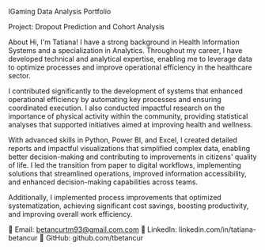 IGaming Data Analysis Portfolio

Project: Dropout Prediction and Cohort Analysis

About
Hi, I'm Tatiana! I have a strong background in Health Information Systems and a specialization in Analytics. Throughout my career, I have developed technical and analytical expertise, enabling me to leverage data to optimize processes and improve operational efficiency in the healthcare sector.

I contributed significantly to the development of systems that enhanced operational efficiency by automating key processes and ensuring coordinated execution. I also conducted impactful research on the importance of physical activity within the community, providing statistical analyses that supported initiatives aimed at improving health and wellness.

With advanced skills in Python, Power BI, and Excel, I created detailed reports and impactful visualizations that simplified complex data, enabling better decision-making and contributing to improvements in citizens' quality of life. I led the transition from paper to digital workflows, implementing solutions that streamlined operations, improved information accessibility, and enhanced decision-making capabilities across teams.

Additionally, I implemented process improvements that optimized systematization, achieving significant cost savings, boosting productivity, and improving overall work efficiency.


📧 Email: betancurtm93@gmail.com.com
🔗 LinkedIn: linkedin.com/in/tatiana-betancur
📂 GitHub: github.com/tbetancur
